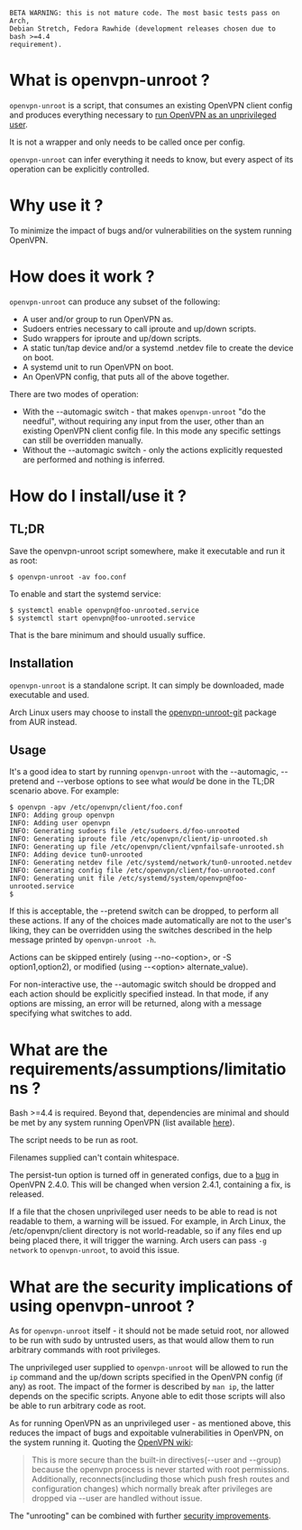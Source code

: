 ```
BETA WARNING: this is not mature code. The most basic tests pass on Arch,
Debian Stretch, Fedora Rawhide (development releases chosen due to bash >=4.4
requirement).
```

# What is openvpn-unroot ?

`openvpn-unroot` is a script, that consumes an existing OpenVPN client config
and produces everything necessary to [run OpenVPN as an unprivileged
user](https://community.openvpn.net/openvpn/wiki/UnprivilegedUser). 

It is not a wrapper and only needs to be called once per config.

`openvpn-unroot` can infer everything it needs to know, but every aspect of its
operation can be explicitly controlled.

# Why use it ?

To minimize the impact of bugs and/or vulnerabilities on the system running
OpenVPN.

# How does it work ?

`openvpn-unroot` can produce any subset of the following:
* A user and/or group to run OpenVPN as.
* Sudoers entries necessary to call iproute and up/down scripts.
* Sudo wrappers for iproute and up/down scripts.
* A static tun/tap device and/or a systemd .netdev file to create the device on
  boot.
* A systemd unit to run OpenVPN on boot.
* An OpenVPN config, that puts all of the above together.

There are two modes of operation:
* With the --automagic switch - that makes `openvpn-unroot` "do the needful",
  without requiring any input from the user, other than an existing OpenVPN
  client config file. In this mode any specific settings can still be
  overridden manually.
* Without the --automagic switch - only the actions explicitly requested are
  performed and nothing is inferred.

# How do I install/use it ?

## TL;DR

Save the openvpn-unroot script somewhere, make it executable and run it as
root:
```
$ openvpn-unroot -av foo.conf
```
To enable and start the systemd service:
```
$ systemctl enable openvpn@foo-unrooted.service
$ systemctl start openvpn@foo-unrooted.service
```
That is the bare minimum and should usually suffice.

## Installation

`openvpn-unroot` is a standalone script. It can simply be downloaded, made
executable and used.

Arch Linux users may choose to install the
[openvpn-unroot-git](https://aur.archlinux.org/packages/openvpn-unroot-git/)
package from AUR instead.

## Usage

It's a good idea to start by running `openvpn-unroot` with the --automagic,
--pretend and --verbose options to see what *would* be done in the TL;DR
scenario above. For example:
```
$ openvpn -apv /etc/openvpn/client/foo.conf
INFO: Adding group openvpn
INFO: Adding user openvpn
INFO: Generating sudoers file /etc/sudoers.d/foo-unrooted
INFO: Generating iproute file /etc/openvpn/client/ip-unrooted.sh
INFO: Generating up file /etc/openvpn/client/vpnfailsafe-unrooted.sh
INFO: Adding device tun0-unrooted
INFO: Generating netdev file /etc/systemd/network/tun0-unrooted.netdev
INFO: Generating config file /etc/openvpn/client/foo-unrooted.conf
INFO: Generating unit file /etc/systemd/system/openvpn@foo-unrooted.service
$
```
If this is acceptable, the --pretend switch can be dropped, to perform all
these actions. If any of the choices made automatically are not to the user's
liking, they can be overridden using the switches described in the help message
printed by `openvpn-unroot -h`. 

Actions can be skipped entirely (using --no-\<option\>, or -S option1,option2),
or modified (using --\<option\> alternate_value).

For non-interactive use, the --automagic switch should be dropped and each
action should be explicitly specified instead. In that mode, if any options are
missing, an error will be returned, along with a message specifying what
switches to add.

# What are the requirements/assumptions/limitations ?

Bash >=4.4 is required. Beyond that, dependencies are minimal and should be met
by any system running OpenVPN (list available
[here](https://github.com/wknapik/openvpn-unroot/blob/master/package/arch/PKGBUILD)).

The script needs to be run as root.

Filenames supplied can't contain whitespace.

The persist-tun option is turned off in generated configs, due to a
[bug](https://community.openvpn.net/openvpn/ticket/812) in OpenVPN 2.4.0. This
will be changed when version 2.4.1, containing a fix, is released.

If a file that the chosen unprivileged user needs to be able to read is not
readable to them, a warning will be issued. For example, in Arch Linux, the
/etc/openvpn/client directory is not world-readable, so if any files end up
being placed there, it will trigger the warning. Arch users can pass `-g
network` to `openvpn-unroot`, to avoid this issue.

# What are the security implications of using openvpn-unroot ?

As for `openvpn-unroot` itself - it should not be made setuid root, nor allowed
to be run with sudo by untrusted users, as that would allow them to run
arbitrary commands with root privileges.

The unprivileged user supplied to `openvpn-unroot` will be allowed to run the
`ip` command and the up/down scripts specified in the OpenVPN config (if any)
as root. The impact of the former is described by `man ip`, the latter depends
on the specific scripts. Anyone able to edit those scripts will also be able to
run arbitrary code as root.

As for running OpenVPN as an unprivileged user - as mentioned above, this
reduces the impact of bugs and expoitable vulnerabilities in OpenVPN, on the
system running it. Quoting the [OpenVPN
wiki](https://community.openvpn.net/openvpn/wiki/UnprivilegedUser):

> This is more secure than the built-in directives(--user and --group) because
> the openvpn process is never started with root permissions. Additionally,
> reconnects(including those which push fresh routes and configuration changes)
> which normally break after privileges are dropped via --user are handled
> without issue.

The "unrooting" can be combined with further [security
improvements](https://openvpn.net/index.php/open-source/documentation/howto.html#security).
